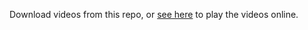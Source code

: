 Download videos from this repo, or [see here](https://drive.google.com/drive/folders/1J8yrryII51H7UJ9KcSLD8VpqZ1C0qvS1?usp=sharing) to play the videos online.
